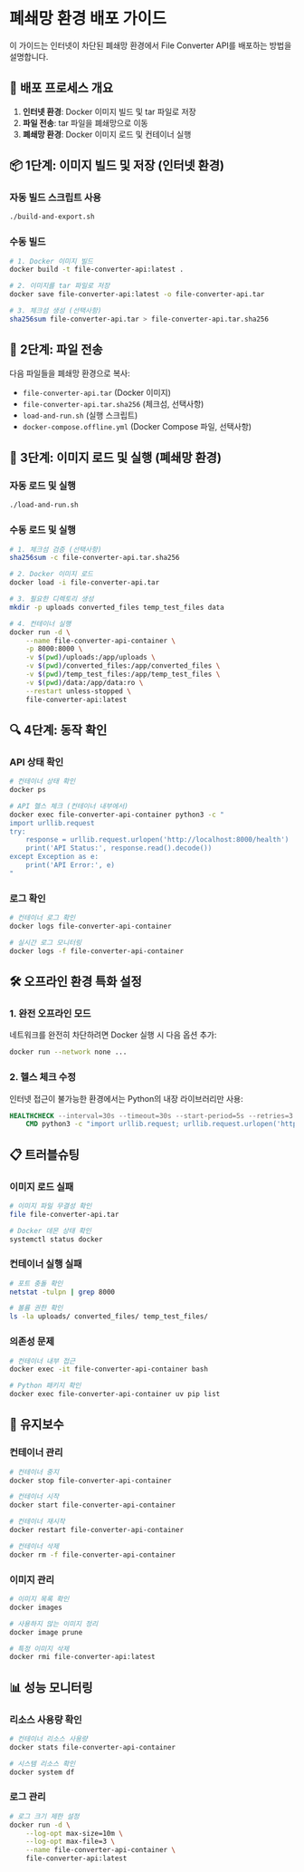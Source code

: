 # 폐쇄망 환경 배포 가이드

이 가이드는 인터넷이 차단된 폐쇄망 환경에서 File Converter API를 배포하는 방법을 설명합니다.

## 🔄 배포 프로세스 개요

1. **인터넷 환경**: Docker 이미지 빌드 및 tar 파일로 저장
2. **파일 전송**: tar 파일을 폐쇄망으로 이동
3. **폐쇄망 환경**: Docker 이미지 로드 및 컨테이너 실행

## 📦 1단계: 이미지 빌드 및 저장 (인터넷 환경)

### 자동 빌드 스크립트 사용
```bash
./build-and-export.sh
```

### 수동 빌드
```bash
# 1. Docker 이미지 빌드
docker build -t file-converter-api:latest .

# 2. 이미지를 tar 파일로 저장
docker save file-converter-api:latest -o file-converter-api.tar

# 3. 체크섬 생성 (선택사항)
sha256sum file-converter-api.tar > file-converter-api.tar.sha256
```

## 🚚 2단계: 파일 전송

다음 파일들을 폐쇄망 환경으로 복사:
- `file-converter-api.tar` (Docker 이미지)
- `file-converter-api.tar.sha256` (체크섬, 선택사항)
- `load-and-run.sh` (실행 스크립트)
- `docker-compose.offline.yml` (Docker Compose 파일, 선택사항)

## 🔄 3단계: 이미지 로드 및 실행 (폐쇄망 환경)

### 자동 로드 및 실행
```bash
./load-and-run.sh
```

### 수동 로드 및 실행
```bash
# 1. 체크섬 검증 (선택사항)
sha256sum -c file-converter-api.tar.sha256

# 2. Docker 이미지 로드
docker load -i file-converter-api.tar

# 3. 필요한 디렉토리 생성
mkdir -p uploads converted_files temp_test_files data

# 4. 컨테이너 실행
docker run -d \
    --name file-converter-api-container \
    -p 8000:8000 \
    -v $(pwd)/uploads:/app/uploads \
    -v $(pwd)/converted_files:/app/converted_files \
    -v $(pwd)/temp_test_files:/app/temp_test_files \
    -v $(pwd)/data:/app/data:ro \
    --restart unless-stopped \
    file-converter-api:latest
```


## 🔍 4단계: 동작 확인

### API 상태 확인
```bash
# 컨테이너 상태 확인
docker ps

# API 헬스 체크 (컨테이너 내부에서)
docker exec file-converter-api-container python3 -c "
import urllib.request
try:
    response = urllib.request.urlopen('http://localhost:8000/health')
    print('API Status:', response.read().decode())
except Exception as e:
    print('API Error:', e)
"
```

### 로그 확인
```bash
# 컨테이너 로그 확인
docker logs file-converter-api-container

# 실시간 로그 모니터링
docker logs -f file-converter-api-container
```

## 🛠️ 오프라인 환경 특화 설정

### 1. 완전 오프라인 모드
네트워크를 완전히 차단하려면 Docker 실행 시 다음 옵션 추가:
```bash
docker run --network none ...
```

### 2. 헬스 체크 수정
인터넷 접근이 불가능한 환경에서는 Python의 내장 라이브러리만 사용:
```dockerfile
HEALTHCHECK --interval=30s --timeout=30s --start-period=5s --retries=3 \
    CMD python3 -c "import urllib.request; urllib.request.urlopen('http://localhost:8000/health')" || exit 1
```

## 📋 트러블슈팅

### 이미지 로드 실패
```bash
# 이미지 파일 무결성 확인
file file-converter-api.tar

# Docker 데몬 상태 확인
systemctl status docker
```

### 컨테이너 실행 실패
```bash
# 포트 충돌 확인
netstat -tulpn | grep 8000

# 볼륨 권한 확인
ls -la uploads/ converted_files/ temp_test_files/
```

### 의존성 문제
```bash
# 컨테이너 내부 접근
docker exec -it file-converter-api-container bash

# Python 패키지 확인
docker exec file-converter-api-container uv pip list
```

## 🔧 유지보수

### 컨테이너 관리
```bash
# 컨테이너 중지
docker stop file-converter-api-container

# 컨테이너 시작
docker start file-converter-api-container

# 컨테이너 재시작
docker restart file-converter-api-container

# 컨테이너 삭제
docker rm -f file-converter-api-container
```

### 이미지 관리
```bash
# 이미지 목록 확인
docker images

# 사용하지 않는 이미지 정리
docker image prune

# 특정 이미지 삭제
docker rmi file-converter-api:latest
```

## 📊 성능 모니터링

### 리소스 사용량 확인
```bash
# 컨테이너 리소스 사용량
docker stats file-converter-api-container

# 시스템 리소스 확인
docker system df
```

### 로그 관리
```bash
# 로그 크기 제한 설정
docker run -d \
    --log-opt max-size=10m \
    --log-opt max-file=3 \
    --name file-converter-api-container \
    file-converter-api:latest
```
